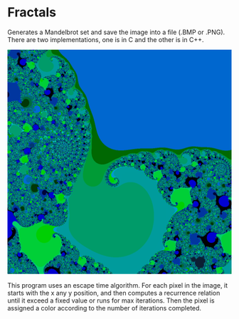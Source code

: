 # Fractals
 Generates a Mandelbrot set and save the image into a file (.BMP or .PNG). There are two implementations, one is in C and the other is in C++. 

![plot of mandelbrot](mandel.bmp)

This program uses an escape time algorithm. For each pixel in the image, it starts with the x any y position, and then computes a recurrence relation until it exceed a fixed value or runs for max iterations. Then the pixel is assigned a color according to the number of iterations completed.